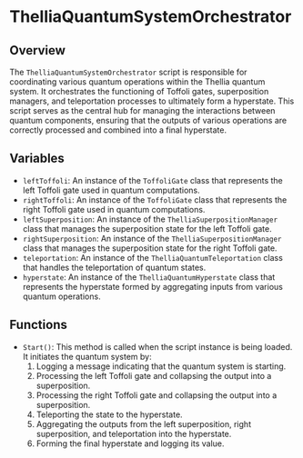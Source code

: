 # ThelliaQuantumSystemOrchestrator

## Overview
The `ThelliaQuantumSystemOrchestrator` script is responsible for coordinating various quantum operations within the Thellia quantum system. It orchestrates the functioning of Toffoli gates, superposition managers, and teleportation processes to ultimately form a hyperstate. This script serves as the central hub for managing the interactions between quantum components, ensuring that the outputs of various operations are correctly processed and combined into a final hyperstate.

## Variables
- `leftToffoli`: An instance of the `ToffoliGate` class that represents the left Toffoli gate used in quantum computations.
- `rightToffoli`: An instance of the `ToffoliGate` class that represents the right Toffoli gate used in quantum computations.
- `leftSuperposition`: An instance of the `ThelliaSuperpositionManager` class that manages the superposition state for the left Toffoli gate.
- `rightSuperposition`: An instance of the `ThelliaSuperpositionManager` class that manages the superposition state for the right Toffoli gate.
- `teleportation`: An instance of the `ThelliaQuantumTeleportation` class that handles the teleportation of quantum states.
- `hyperstate`: An instance of the `ThelliaQuantumHyperstate` class that represents the hyperstate formed by aggregating inputs from various quantum operations.

## Functions
- `Start()`: This method is called when the script instance is being loaded. It initiates the quantum system by:
  1. Logging a message indicating that the quantum system is starting.
  2. Processing the left Toffoli gate and collapsing the output into a superposition.
  3. Processing the right Toffoli gate and collapsing the output into a superposition.
  4. Teleporting the state to the hyperstate.
  5. Aggregating the outputs from the left superposition, right superposition, and teleportation into the hyperstate.
  6. Forming the final hyperstate and logging its value.